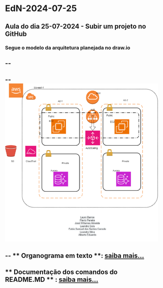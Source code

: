# EdN-2024-07-25
Aula do dia 25-07-2024 - Subir um projeto no GitHub
--
### Segue o modelo da arquitetura planejada no draw.io
--
--
--
![imagem](https://github.com/Acheroniano/EdN-2024-07-25/blob/main/DiagramaEcommerce.drawio.png)
--
--
** Organograma em texto **: [saiba mais...](https://github.com/Acheroniano/EdN-2024-07-25/blob/main/Sala%2001%20-%202024-07-25.txt)
--
** Documentação dos comandos do README.MD ** : [saiba mais...](https://docs.pipz.com/central-de-ajuda/learning-center/guia-basico-de-markdown#open)
--
